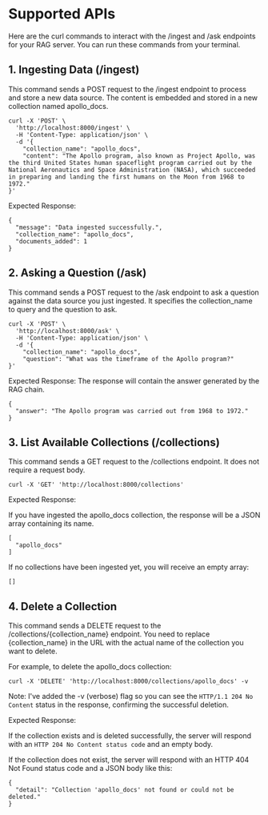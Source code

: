 # Supported APIs

Here are the curl commands to interact with the /ingest and /ask endpoints for your RAG server. You can run these commands from your terminal.

## 1. Ingesting Data (/ingest)
This command sends a POST request to the /ingest endpoint to process and store a new data source. The content is embedded and stored in a new collection named apollo_docs.
```
curl -X 'POST' \
  'http://localhost:8000/ingest' \
  -H 'Content-Type: application/json' \
  -d '{
    "collection_name": "apollo_docs",
    "content": "The Apollo program, also known as Project Apollo, was the third United States human spaceflight program carried out by the National Aeronautics and Space Administration (NASA), which succeeded in preparing and landing the first humans on the Moon from 1968 to 1972."
}'
```

Expected Response:

```
{
  "message": "Data ingested successfully.",
  "collection_name": "apollo_docs",
  "documents_added": 1
}
```

## 2. Asking a Question (/ask)
This command sends a POST request to the /ask endpoint to ask a question against the data source you just ingested. It specifies the collection_name to query and the question to ask.

```
curl -X 'POST' \
  'http://localhost:8000/ask' \
  -H 'Content-Type: application/json' \
  -d '{
    "collection_name": "apollo_docs",
    "question": "What was the timeframe of the Apollo program?"
}'
```

Expected Response:
The response will contain the answer generated by the RAG chain.

```
{
  "answer": "The Apollo program was carried out from 1968 to 1972."
}
```


## 3. List Available Collections (/collections)
This command sends a GET request to the /collections endpoint. It does not require a request body.

```
curl -X 'GET' 'http://localhost:8000/collections'
```

Expected Response:

If you have ingested the apollo_docs collection, the response will be a JSON array containing its name.
```
[
  "apollo_docs"
]
```
If no collections have been ingested yet, you will receive an empty array:
```
[]
```

## 4. Delete a Collection
This command sends a DELETE request to the /collections/{collection_name} endpoint. You need to replace {collection_name} in the URL with the actual name of the collection you want to delete.

For example, to delete the apollo_docs collection:
```
curl -X 'DELETE' 'http://localhost:8000/collections/apollo_docs' -v
```
Note: I've added the -v (verbose) flag so you can see the ```HTTP/1.1 204 No Content``` status in the response, confirming the successful deletion.

Expected Response:

If the collection exists and is deleted successfully, the server will respond with an ```HTTP 204 No Content status code``` and an empty body.

If the collection does not exist, the server will respond with an HTTP 404 Not Found status code and a JSON body like this:
```
{
  "detail": "Collection 'apollo_docs' not found or could not be deleted."
}
```